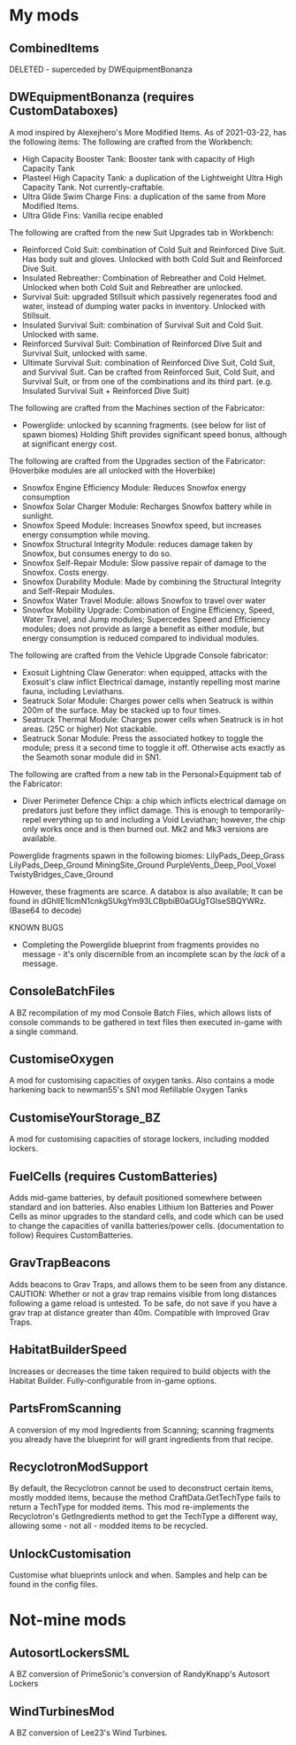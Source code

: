 # My mods
## CombinedItems
DELETED - superceded by DWEquipmentBonanza
## DWEquipmentBonanza (requires CustomDataboxes)
A mod inspired by Alexejhero's More Modified Items. As of 2021-03-22, has the following items:
The following are crafted from the Workbench:
* High Capacity Booster Tank: Booster tank with capacity of High Capacity Tank
* Plasteel High Capacity Tank: a duplication of the Lightweight Ultra High Capacity Tank. Not currently-craftable.
* Ultra Glide Swim Charge Fins: a duplication of the same from More Modified Items.
* Ultra Glide Fins: Vanilla recipe enabled

The following are crafted from the new Suit Upgrades tab in Workbench:
* Reinforced Cold Suit: combination of Cold Suit and Reinforced Dive Suit. Has body suit and gloves. Unlocked with both Cold Suit and Reinforced Dive Suit.
* Insulated Rebreather: Combination of Rebreather and Cold Helmet. Unlocked when both Cold Suit and Rebreather are unlocked.
* Survival Suit: upgraded Stillsuit which passively regenerates food and water, instead of dumping water packs in inventory. Unlocked with Stillsuit.
* Insulated Survival Suit: combination of Survival Suit and Cold Suit. Unlocked with same.
* Reinforced Survival Suit: Combination of Reinforced Dive Suit and Survival Suit, unlocked with same.
* Ultimate Survival Suit: combination of Reinforced Dive Suit, Cold Suit, and Survival Suit. Can be crafted from Reinforced Suit, Cold Suit, and Survival Suit, or from one of the combinations and its third part. (e.g. Insulated Survival Suit + Reinforced Dive Suit)

The following are crafted from the Machines section of the Fabricator:
* Powerglide: unlocked by scanning fragments. (see below for list of spawn biomes) Holding Shift provides significant speed bonus, although at significant energy cost.

The following are crafted from the Upgrades section of the Fabricator:  (Hoverbike modules are all unlocked with the Hoverbike)
* Snowfox Engine Efficiency Module: Reduces Snowfox energy consumption
* Snowfox Solar Charger Module: Recharges Snowfox battery while in sunlight.
* Snowfox Speed Module: Increases Snowfox speed, but increases energy consumption while moving.
* Snowfox Structural Integrity Module: reduces damage taken by Snowfox, but consumes energy to do so.
* Snowfox Self-Repair Module: Slow passive repair of damage to the Snowfox. Costs energy.
* Snowfox Durability Module: Made by combining the Structural Integrity and Self-Repair Modules.
* Snowfox Water Travel Module: allows Snowfox to travel over water
* Snowfox Mobility Upgrade: Combination of Engine Efficiency, Speed, Water Travel, and Jump modules; Supercedes Speed and Efficiency modules; does not provide as large a benefit as either module, but energy consumption is reduced compared to individual modules.

The following are crafted from the Vehicle Upgrade Console fabricator:
* Exosuit Lightning Claw Generator: when equipped, attacks with the Exosuit's claw inflict Electrical damage, instantly repelling most marine fauna, including Leviathans.
* Seatruck Solar Module: Charges power cells when Seatruck is within 200m of the surface. May be stacked up to four times.
* Seatruck Thermal Module: Charges power cells when Seatruck is in hot areas. (25C or higher) Not stackable.
* Seatruck Sonar Module: Press the associated hotkey to toggle the module; press it a second time to toggle it off. Otherwise acts exactly as the Seamoth sonar module did in SN1.

The following are crafted from a new tab in the Personal>Equipment tab of the Fabricator:
* Diver Perimeter Defence Chip: a chip which inflicts electrical damage on predators just before they inflict damage. This is enough to temporarily-repel everything up to and including a Void Leviathan; however, the chip only works once and is then burned out. Mk2 and Mk3 versions are available.

Powerglide fragments spawn in the following biomes:
	LilyPads_Deep_Grass
	LilyPads_Deep_Ground
	MiningSite_Ground
	PurpleVents_Deep_Pool_Voxel
	TwistyBridges_Cave_Ground

However, these fragments are scarce.
A databox is also available; It can be found in dGhlIE1lcmN1cnkgSUkgYm93LCBpbiB0aGUgTGlseSBQYWRz. (Base64 to decode)

KNOWN BUGS
* Completing the Powerglide blueprint from fragments provides no message - it's only discernible from an incomplete scan by the *lack* of a message.

## ConsoleBatchFiles
A BZ recompilation of my mod Console Batch Files, which allows lists of console commands to be gathered in text files then executed in-game with a single command.
## CustomiseOxygen
A mod for customising capacities of oxygen tanks. Also contains a mode harkening back to newman55's SN1 mod Refillable Oxygen Tanks
## CustomiseYourStorage_BZ
A mod for customising capacities of storage lockers, including modded lockers.
## FuelCells (requires CustomBatteries)
Adds mid-game batteries, by default positioned somewhere between standard and ion batteries. Also enables Lithium Ion Batteries and Power Cells as minor upgrades to the standard cells, and code which can be used to change the capacities of vanilla batteries/power cells. (documentation to follow)
	Requires CustomBatteries.
## GravTrapBeacons
Adds beacons to Grav Traps, and allows them to be seen from any distance.
CAUTION: Whether or not a grav trap remains visible from long distances following a game reload is untested. To be safe, do not save if you have a grav trap at distance greater than 40m.
Compatible with Improved Grav Traps.
## HabitatBuilderSpeed
Increases or decreases the time taken required to build objects with the Habitat Builder. Fully-configurable from in-game options.
## PartsFromScanning
A conversion of my mod Ingredients from Scanning; scanning fragments you already have the blueprint for will grant ingredients from that recipe.
## RecyclotronModSupport
By default, the Recyclotron cannot be used to deconstruct certain items, mostly modded items, because the method CraftData.GetTechType fails to return a TechType for modded items. This mod re-implements the Recyclotron's GetIngredients method to get the TechType a different way, allowing some - not all - modded items to be recycled.
## UnlockCustomisation
Customise what blueprints unlock and when. Samples and help can be found in the config files.

# Not-mine mods
## AutosortLockersSML
A BZ conversion of PrimeSonic's conversion of RandyKnapp's Autosort Lockers
## WindTurbinesMod
A BZ conversion of Lee23's Wind Turbines.
